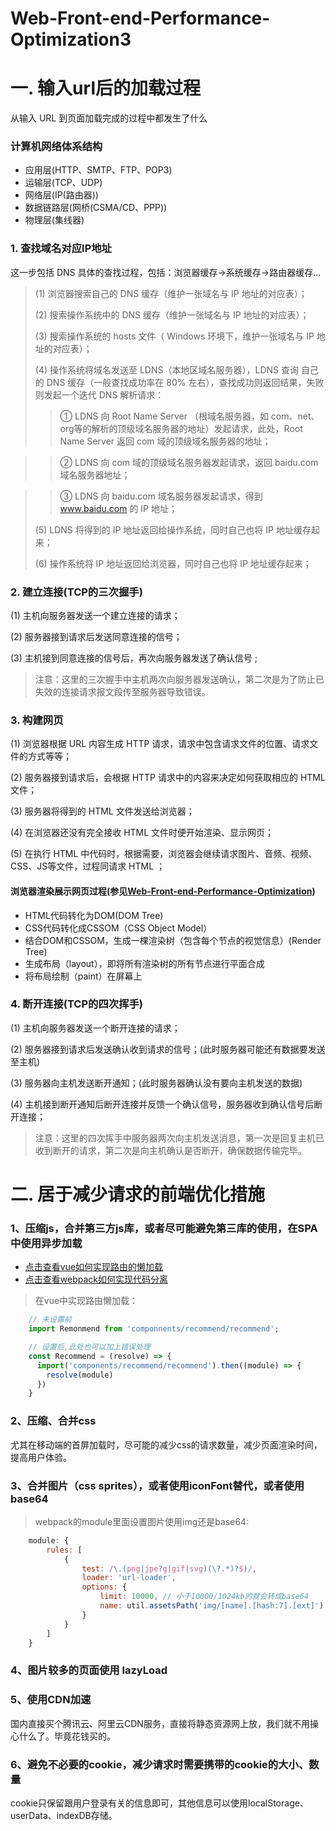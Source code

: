 # Web-Front-end-Performance-Optimization3
# 一. 输入url后的加载过程

从输入 URL 到页面加载完成的过程中都发生了什么

### 计算机网络体系结构

* 应用层(HTTP、SMTP、FTP、POP3)
* 运输层(TCP、UDP)
* 网络层(IP(路由器))
* 数据链路层(网桥(CSMA/CD、PPP))
* 物理层(集线器)
### 1. 查找域名对应IP地址

这一步包括 DNS 具体的查找过程，包括：浏览器缓存->系统缓存->路由器缓存... 
> (1) 浏览器搜索自己的 DNS 缓存（维护一张域名与 IP 地址的对应表）；
> 
> (2) 搜索操作系统中的 DNS 缓存（维护一张域名与 IP 地址的对应表）；
> 
> (3) 搜索操作系统的 hosts 文件（ Windows 环境下，维护一张域名与 IP 地址的对应表）；
> 
> (4) 操作系统将域名发送至 LDNS（本地区域名服务器），LDNS 查询 自己的 DNS 缓存（一般查找成功率在 80% 左右），查找成功则返回结果，失败则发起一个迭代 DNS 解析请求：
>> ① LDNS 向 Root Name Server （根域名服务器，如 com、net、org等的解析的顶级域名服务器的地址）发起请求，此处，Root Name Server 返回 com 域的顶级域名服务器的地址；
    
>> ② LDNS 向 com 域的顶级域名服务器发起请求，返回 baidu.com 域名服务器地址；
    
>> ③ LDNS 向 baidu.com 域名服务器发起请求，得到 www.baidu.com 的 IP 地址；
> 
> (5) LDNS 将得到的 IP 地址返回给操作系统，同时自己也将 IP 地址缓存起来；
> 
> (6)  操作系统将 IP 地址返回给浏览器，同时自己也将 IP 地址缓存起来；

### 2. 建立连接(TCP的三次握手)

(1) 主机向服务器发送一个建立连接的请求；

(2) 服务器接到请求后发送同意连接的信号；

(3) 主机接到同意连接的信号后，再次向服务器发送了确认信号 ;

> 注意：这里的三次握手中主机两次向服务器发送确认，第二次是为了防止已失效的连接请求报文段传至服务器导致错误。

### 3. 构建网页

(1) 浏览器根据 URL 内容生成 HTTP 请求，请求中包含请求文件的位置、请求文件的方式等等；

(2) 服务器接到请求后，会根据 HTTP 请求中的内容来决定如何获取相应的 HTML 文件；

(3) 服务器将得到的 HTML 文件发送给浏览器；

(4) 在浏览器还没有完全接收 HTML 文件时便开始渲染、显示网页；

(5) 在执行 HTML 中代码时，根据需要，浏览器会继续请求图片、音频、视频、CSS、JS等文件，过程同请求 HTML ；

#### 浏览器渲染展示网页过程(参见[Web-Front-end-Performance-Optimization](https://github.com/lilangxiong/Web-Front-end-Performance-Optimization))
* HTML代码转化为DOM(DOM Tree)
* CSS代码转化成CSSOM（CSS Object Model）
* 结合DOM和CSSOM，生成一棵渲染树（包含每个节点的视觉信息）(Render Tree)
* 生成布局（layout），即将所有渲染树的所有节点进行平面合成
* 将布局绘制（paint）在屏幕上

### 4. 断开连接(TCP的四次挥手)

(1) 主机向服务器发送一个断开连接的请求；

(2) 服务器接到请求后发送确认收到请求的信号；(此时服务器可能还有数据要发送至主机)

(3) 服务器向主机发送断开通知；(此时服务器确认没有要向主机发送的数据)

(4) 主机接到断开通知后断开连接并反馈一个确认信号，服务器收到确认信号后断开连接；

> 注意：这里的四次挥手中服务器两次向主机发送消息，第一次是回复主机已收到断开的请求，第二次是向主机确认是否断开，确保数据传输完毕。

# 二. 居于减少请求的前端优化措施

### 1、压缩js，合并第三方js库，或者尽可能避免第三库的使用，在SPA中使用异步加载
* [点击查看vue如何实现路由的懒加载](https://router.vuejs.org/zh-cn/advanced/lazy-loading.html)
* [点击查看webpack如何实现代码分离](https://doc.webpack-china.org/guides/code-splitting)
> 在vue中实现路由懒加载：
```javascript
    // 未设置前
    import Remonmend from 'componnents/recommend/recommend';

    // 设置后,此处也可以加上错误处理
    const Recommend = (resolve) => {
      import('components/recommend/recommend').then((module) => {
        resolve(module)
      })
    }
```
### 2、压缩、合并css
尤其在移动端的首屏加载时，尽可能的减少css的请求数量，减少页面渲染时间，提高用户体验。
### 3、合并图片（css sprites），或者使用iconFont替代，或者使用base64
> webpack的module里面设置图片使用img还是base64:
```javascript
    module: {
        rules: [
            {
                test: /\.(png|jpe?g|gif|svg)(\?.*)?$)/,
                loader: 'url-loader',
                options: {
                    limit: 10000, // 小于10000/1024kb的就会转成base64
                    name: util.assetsPath('img/[name].[hash:7].[ext]')
                }
            }
        ]
    }
```

### 4、图片较多的页面使用 lazyLoad
### 5、使用CDN加速
国内直接买个腾讯云、阿里云CDN服务，直接将静态资源网上放，我们就不用操心什么了。毕竟花钱买的。
### 6、避免不必要的cookie，减少请求时需要携带的cookie的大小、数量
cookie只保留跟用户登录有关的信息即可，其他信息可以使用localStorage、userData、indexDB存储。
